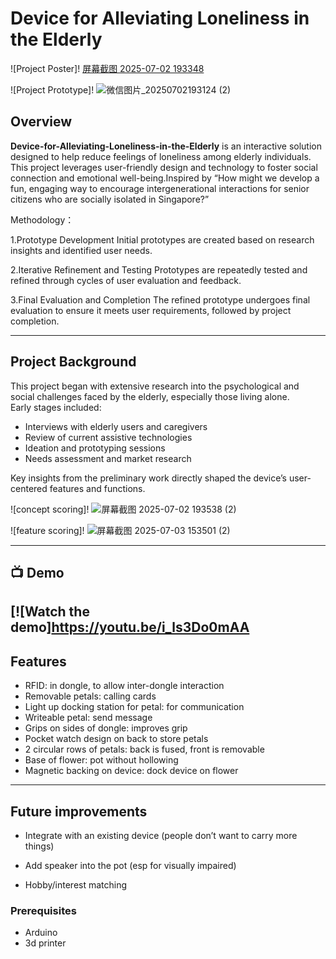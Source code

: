 
# Device for Alleviating Loneliness in the Elderly

![Project Poster]!
[屏幕截图 2025-07-02 193348](https://github.com/user-attachments/assets/4807bbd4-339b-4f6a-aa85-8f0b80be0091)

![Project Prototype]!
![微信图片_20250702193124 (2)](https://github.com/user-attachments/assets/4ff85530-5702-4863-8c8d-2b8d54696990)

## Overview

**Device-for-Alleviating-Loneliness-in-the-Elderly** is an interactive solution designed to help reduce feelings of loneliness among elderly individuals. This project leverages user-friendly design and technology to foster social connection and emotional well-being.Inspired by “How might we develop a fun, engaging way to encourage intergenerational interactions for senior citizens who are socially isolated in Singapore?​”

Methodology：

1.Prototype Development
Initial prototypes are created based on research insights and identified user needs.

2.Iterative Refinement and Testing
Prototypes are repeatedly tested and refined through cycles of user evaluation and feedback.

3.Final Evaluation and Completion
The refined prototype undergoes final evaluation to ensure it meets user requirements, followed by project completion.

---

## Project Background

This project began with extensive research into the psychological and social challenges faced by the elderly, especially those living alone.  
Early stages included:
- Interviews with elderly users and caregivers
- Review of current assistive technologies
- Ideation and prototyping sessions
- Needs assessment and market research

Key insights from the preliminary work directly shaped the device’s user-centered features and functions.

![concept scoring]!
![屏幕截图 2025-07-02 193538 (2)](https://github.com/user-attachments/assets/5cc99d82-9289-4e19-8e9a-7dd18362c62f)

![feature scoring]!
![屏幕截图 2025-07-03 153501 (2)](https://github.com/user-attachments/assets/f0062d22-2d8b-40e8-a11b-d41acae82263)

---

## 📺 Demo

[![Watch the demo]https://youtu.be/i_ls3Do0mAA
---

## Features

- RFID: in dongle, to allow inter-dongle interaction​
- Removable petals: calling cards​
- Light up docking station for petal: for communication​
- Writeable petal: send message​
- Grips on sides of dongle: improves grip​
- Pocket watch design on back to store petals​
- 2 circular rows of petals: back is fused, front is removable​
- Base of flower: pot without hollowing​
- Magnetic backing on device: dock device on flower​
---
## Future improvements
- Integrate with an existing device (people don’t want to carry more things)​

- Add speaker into the pot (esp for visually impaired)​

- Hobby/interest matching
### Prerequisites

- Arduino
- 3d printer
